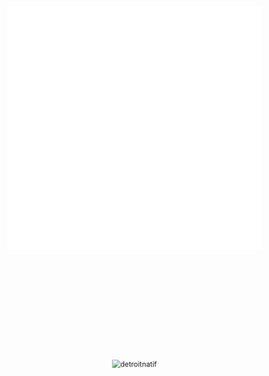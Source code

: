 
<div id="container" align="center" style="padding-bottom: 200px;">
  <a>
    <img src="thonk.svg" width="720" height="480">
  </a>
</div>


<p align="center"> <img src="https://github-readme-stats.vercel.app/api?username=detroitnatif&show_icons=true&theme=gotham" alt="detroitnatif" />


